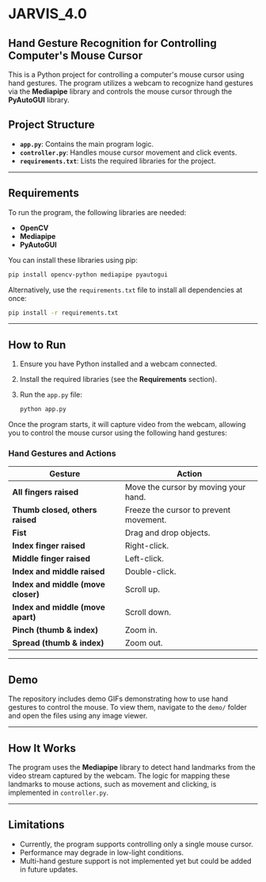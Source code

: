# JARVIS_4.0
Hand Gesture Recognition for Controlling Computer's Mouse Cursor
---

This is a Python project for controlling a computer's mouse cursor using hand gestures. The program utilizes a webcam to recognize hand gestures via the **Mediapipe** library and controls the mouse cursor through the **PyAutoGUI** library.

## Project Structure

- **`app.py`**: Contains the main program logic.  
- **`controller.py`**: Handles mouse cursor movement and click events.  
- **`requirements.txt`**: Lists the required libraries for the project.

---

## Requirements

To run the program, the following libraries are needed:

- **OpenCV**
- **Mediapipe**
- **PyAutoGUI**

You can install these libraries using pip:

```bash
pip install opencv-python mediapipe pyautogui
```

Alternatively, use the `requirements.txt` file to install all dependencies at once:

```bash
pip install -r requirements.txt
```

---

## How to Run

1. Ensure you have Python installed and a webcam connected.
2. Install the required libraries (see the **Requirements** section).
3. Run the `app.py` file:

   ```bash
   python app.py
   ```

Once the program starts, it will capture video from the webcam, allowing you to control the mouse cursor using the following hand gestures:

### Hand Gestures and Actions

| **Gesture**               | **Action**                                                                 |
|---------------------------|-----------------------------------------------------------------------------|
| **All fingers raised**     | Move the cursor by moving your hand.                                       |
| **Thumb closed, others raised** | Freeze the cursor to prevent movement.                                   |
| **Fist**                   | Drag and drop objects.                                                    |
| **Index finger raised**    | Right-click.                                                              |
| **Middle finger raised**   | Left-click.                                                               |
| **Index and middle raised**| Double-click.                                                             |
| **Index and middle (move closer)** | Scroll up.                                                         |
| **Index and middle (move apart)** | Scroll down.                                                       |
| **Pinch (thumb & index)**  | Zoom in.                                                                  |
| **Spread (thumb & index)** | Zoom out.                                                                 |

---

## Demo

The repository includes demo GIFs demonstrating how to use hand gestures to control the mouse. To view them, navigate to the `demo/` folder and open the files using any image viewer.

---

## How It Works

The program uses the **Mediapipe** library to detect hand landmarks from the video stream captured by the webcam. The logic for mapping these landmarks to mouse actions, such as movement and clicking, is implemented in `controller.py`.

---

## Limitations

- Currently, the program supports controlling only a single mouse cursor.  
- Performance may degrade in low-light conditions.  
- Multi-hand gesture support is not implemented yet but could be added in future updates.
